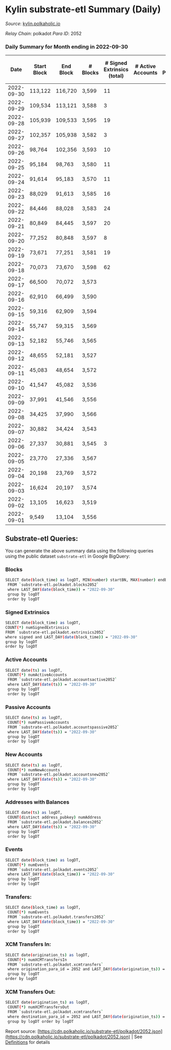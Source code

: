 # Kylin substrate-etl Summary (Daily)

_Source_: [kylin.polkaholic.io](https://kylin.polkaholic.io)

*Relay Chain*: polkadot
*Para ID*: 2052



### Daily Summary for Month ending in 2022-09-30


| Date | Start Block | End Block | # Blocks | # Signed Extrinsics (total) | # Active Accounts | # Passive | # New | # Addresses with Balances | # Events | # Transfers | # XCM Transfers In | # XCM Transfers Out | Issues | 
| ---- | ----------- | --------- | -------- | --------------------------- | ----------------- | --------- | ----- | ------------------------- | -------- | ----------- | ------------------ | ------------------- | ------ |
| 2022-09-30 | 113,122 | 116,720 | 3,599 | 11 |  |  |  | 1,067 | 7,231 | 1  |   |   |  |
| 2022-09-29 | 109,534 | 113,121 | 3,588 | 3 |  |  |  |  | 7,189 | 2  |   |   |  |
| 2022-09-28 | 105,939 | 109,533 | 3,595 | 19 |  |  |  |  | 7,239 | 1  |   |   |  |
| 2022-09-27 | 102,357 | 105,938 | 3,582 | 3 |  |  |  |  | 7,175 |   |   |   |  |
| 2022-09-26 | 98,764 | 102,356 | 3,593 | 10 |  |  |  |  | 7,213 |   |   |   |  |
| 2022-09-25 | 95,184 | 98,763 | 3,580 | 11 |  |  |  |  | 7,194 | 2  |   |   |  |
| 2022-09-24 | 91,614 | 95,183 | 3,570 | 11 |  |  |  |  | 7,168 |   |   |   |  |
| 2022-09-23 | 88,029 | 91,613 | 3,585 | 16 |  |  |  |  | 7,210 |   |   |   |  |
| 2022-09-22 | 84,446 | 88,028 | 3,583 | 24 |  |  |  |  | 7,230 | 1  |   |   |  |
| 2022-09-21 | 80,849 | 84,445 | 3,597 | 20 |  |  |  |  | 7,245 |   |   |   |  |
| 2022-09-20 | 77,252 | 80,848 | 3,597 | 8 |  |  |  |  | 7,215 |   |   |   |  |
| 2022-09-19 | 73,671 | 77,251 | 3,581 | 19 |  |  |  |  | 7,214 | 2  |   |   |  |
| 2022-09-18 | 70,073 | 73,670 | 3,598 | 62 |  |  |  |  | 14,882 | 2,114  |   |   |  |
| 2022-09-17 | 66,500 | 70,072 | 3,573 |  |  |  |  |  | 7,148 |   |   |   |  |
| 2022-09-16 | 62,910 | 66,499 | 3,590 |  |  |  |  |  | 7,182 |   |   |   |  |
| 2022-09-15 | 59,316 | 62,909 | 3,594 |  |  |  |  |  | 7,190 |   |   |   |  |
| 2022-09-14 | 55,747 | 59,315 | 3,569 |  |  |  |  |  | 7,140 |   |   |   |  |
| 2022-09-13 | 52,182 | 55,746 | 3,565 |  |  |  |  |  | 7,132 |   |   |   |  |
| 2022-09-12 | 48,655 | 52,181 | 3,527 |  |  |  |  |  | 7,055 |   |   |   |  |
| 2022-09-11 | 45,083 | 48,654 | 3,572 |  |  |  |  |  | 7,146 |   |   |   |  |
| 2022-09-10 | 41,547 | 45,082 | 3,536 |  |  |  |  |  | 7,074 |   |   |   |  |
| 2022-09-09 | 37,991 | 41,546 | 3,556 |  |  |  |  |  | 7,114 |   |   |   |  |
| 2022-09-08 | 34,425 | 37,990 | 3,566 |  |  |  |  |  | 7,134 |   |   |   |  |
| 2022-09-07 | 30,882 | 34,424 | 3,543 |  |  |  |  |  | 7,088 |   |   |   |  |
| 2022-09-06 | 27,337 | 30,881 | 3,545 | 3 |  |  |  |  | 7,107 | 2  |   |   |  |
| 2022-09-05 | 23,770 | 27,336 | 3,567 |  |  |  |  |  | 7,136 |   |   |   |  |
| 2022-09-04 | 20,198 | 23,769 | 3,572 |  |  |  |  |  | 7,146 |   |   |   |  |
| 2022-09-03 | 16,624 | 20,197 | 3,574 |  |  |  |  |  | 7,150 |   |   |   |  |
| 2022-09-02 | 13,105 | 16,623 | 3,519 |  |  |  |  |  | 7,040 |   |   |   |  |
| 2022-09-01 | 9,549 | 13,104 | 3,556 |  |  |  |  |  | 7,114 |   |   |   |  |

## Substrate-etl Queries:
You can generate the above summary data using the following queries using the public dataset `substrate-etl` in Google BigQuery:

### Blocks
```bash
SELECT date(block_time) as logDT, MIN(number) startBN, MAX(number) endBN, COUNT(*) numBlocks 
 FROM `substrate-etl.polkadot.blocks2052`  
 where LAST_DAY(date(block_time)) = "2022-09-30" 
 group by logDT 
 order by logDT
```

### Signed Extrinsics
```bash
SELECT date(block_time) as logDT, 
COUNT(*) numSignedExtrinsics 
FROM `substrate-etl.polkadot.extrinsics2052`  
where signed and LAST_DAY(date(block_time)) = "2022-09-30" 
group by logDT 
order by logDT
```

### Active Accounts
```bash
SELECT date(ts) as logDT, 
 COUNT(*) numActiveAccounts 
 FROM `substrate-etl.polkadot.accountsactive2052` 
 where LAST_DAY(date(ts)) = "2022-09-30" 
 group by logDT 
 order by logDT
```

### Passive Accounts
```bash
SELECT date(ts) as logDT, 
 COUNT(*) numPassiveAccounts 
 FROM `substrate-etl.polkadot.accountspassive2052` 
 where LAST_DAY(date(ts)) = "2022-09-30" 
 group by logDT 
 order by logDT
```

### New Accounts
```bash
SELECT date(ts) as logDT, 
 COUNT(*) numNewAccounts 
 FROM `substrate-etl.polkadot.accountsnew2052` 
 where LAST_DAY(date(ts)) = "2022-09-30" 
 group by logDT
 order by logDT
```

### Addresses with Balances
```bash
SELECT date(ts) as logDT,
 COUNT(distinct address_pubkey) numAddress 
 FROM `substrate-etl.polkadot.balances2052` 
 where LAST_DAY(date(ts)) = "2022-09-30" 
 group by logDT 
 order by logDT
```

### Events
```bash
SELECT date(block_time) as logDT, 
 COUNT(*) numEvents 
 FROM `substrate-etl.polkadot.events2052` 
 where LAST_DAY(date(block_time)) = "2022-09-30" 
 group by logDT 
 order by logDT
```

### Transfers:
```bash
SELECT date(block_time) as logDT, 
 COUNT(*) numEvents 
 FROM `substrate-etl.polkadot.transfers2052` 
 where LAST_DAY(date(block_time)) = "2022-09-30" 
 group by logDT 
 order by logDT
```

### XCM Transfers In:
```bash
SELECT date(origination_ts) as logDT, 
 COUNT(*) numXCMTransfersIn 
 FROM `substrate-etl.polkadot.xcmtransfers` 
 where origination_para_id = 2052 and LAST_DAY(date(origination_ts)) = "2022-09-30" 
 group by logDT 
order by logDT
```

### XCM Transfers Out:
```bash
SELECT date(origination_ts) as logDT, 
 COUNT(*) numXCMTransfersOut 
 FROM `substrate-etl.polkadot.xcmtransfers` 
 where destination_para_id = 2052 and LAST_DAY(date(origination_ts)) = "2022-09-30" 
 group by logDT order by logDT
```


Report source: [https://cdn.polkaholic.io/substrate-etl/polkadot/2052.json](https://cdn.polkaholic.io/substrate-etl/polkadot/2052.json) | See [Definitions](/DEFINITIONS.md) for details
